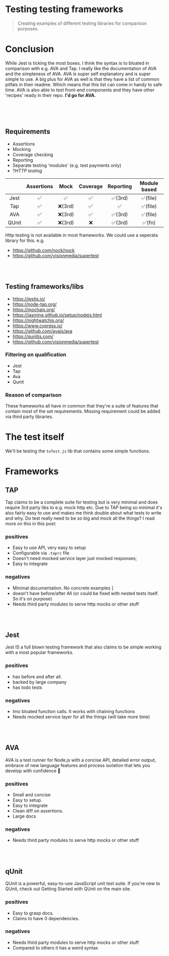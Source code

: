 # Testing testing frameworks

> Creating examples of different testing libraries for comparison purposes.

# Conclusion
While Jest is ticking the most boxes. I think the syntax is to bloated in comparison with e.g. AVA and Tap. I really like the documentation of AVA and the simpleness of AVA.
AVA is super self explanatory and is super simple to use. A big plus for AVA as well is that they have a list of common pitfals in their readme. Which means that this list can come in handy to safe time. AVA is also able to test front-end components and they have other 'recipes' ready in their repo.
**I'd go for AVA.**

<br/>
<br/>
<br/>

## Requirements
- Assertions
- Mocking
- Coverage checking
- Reporting
- Separate testing 'modules' (e.g. test payments only)
- ?_HTTP testing_

|       	| Assertions 	|  Mock  	| Coverage  	| Reporting 	| Module based 	|
|:-----:	|:----------:	|:------:	|:---------:	|:---------:	|:------------:	|
|  Jest 	|      ✅     	|    ✅   	|     ✅     	|   ✅(3rd)  	|    ✅(file)   	|
|  Tap  	|      ✅     	| ❌(3rd) 	|     ✅     	|     ✅     	|    ✅(file)   	|
|  AVA  	|      ✅     	| ❌(3rd) 	|     ✅     	|   ✅(3rd)  	|    ✅(file)   	|
| QUnit 	|      ✅     	| ❌(3rd) 	|     ❌     	|   ✅(3rd)  	|     ✅(fn)    	|

Http testing is not available in most frameworks. We could use a seperata library for this. e.g.
- https://github.com/nock/nock
- https://github.com/visionmedia/supertest

<br/>
<br/>

## Testing frameworks/libs

- https://jestjs.io/
- https://node-tap.org/
- https://mochajs.org/
- https://jasmine.github.io/setup/nodejs.html
- https://nightwatchjs.org/
- https://www.cypress.io/
- https://github.com/avajs/ava
- https://qunitjs.com/
- https://github.com/visionmedia/supertest

### Filtering on qualification
- Jest
- Tap
- Ava
- Qunit

### Reason of comparison
These frameworks all have in common that they're a suite of features that contain most of the set requirements. Missing requirement could be added via third party libraries.

# The test itself
We'll be testing the `toTest.js` lib that contains some simple functions.

# Frameworks

## TAP
Tap claims to be a complete suite for testing but is very minimal and does require 3rd party libs to e.g. mock http etc. 
Due to TAP being so minimal it's also fairly easy to use and makes me think double about what tests to write and why. Do test really need to be so big and mock all the things? I read more on this in this post: 


###  positives
- Easy to use API, very easy to setup
- Configurable via `.taprc` file
- Doesn't need mocked service layer just mocked responses;
- Easy to integrate

### negatives
- Minimal documentation. No concrete examples ]
- doesn't have before/after All (or could be fixed with nested tests itself. So it's on purpose)
- Needs third party modules to serve http mocks or other stuff

<br/>
<br/>

## Jest 
Jest IS a full blown testing framework that also claims to be simple working with a most popular frameworks.

###  positives
- has before and after all.
- backed by large company
- has todo tests

### negatives
- Imo bloated function calls. It works with chaining functions
- Needs mocked service layer for all the things (will take more time)

<br/>
<br/>

## AVA
AVA is a test runner for Node.js with a concise API, detailed error output, embrace of new language features and process isolation that lets you develop with confidence 🚀

###  positives
- Small and concise
- Easy to setup.
- Easy to integrate
- Clean diff on assertions.
- Large docs

### negatives
- Needs third party modules to serve http mocks or other stuff

<br/>
<br/>

## qUnit
QUnit is a powerful, easy-to-use JavaScript unit test suite. If you're new to QUnit, check out Getting Started with QUnit on the main site.

###  positives
- Easy to grasp docs.
- Claims to have 0 dependencies.

### negatives
- Needs third party modules to serve http mocks or other stuff
- Compared to others it has a weird syntax
